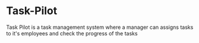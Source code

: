 # Task-Pilot
Task Pilot is a task management system where a manager can assigns tasks to it's employees and check the progress of the tasks
